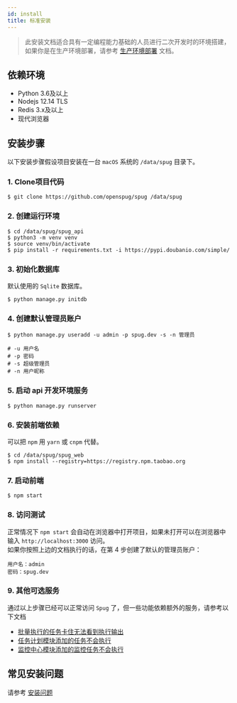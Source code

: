```yaml
---
id: install
title: 标准安装
---
```


> 此安装文档适合具有一定编程能力基础的人员进行二次开发时的环境搭建，如果你是在生产环境部署，请参考 [生产环境部署](/docs/deploy-product) 文档。

## 依赖环境

- Python 3.6及以上
- Nodejs 12.14 TLS
- Redis 3.x及以上
- 现代浏览器

## 安装步骤
以下安装步骤假设项目安装在一台 `macOS` 系统的 `/data/spug` 目录下。

### 1. Clone项目代码

```shell script
$ git clone https://github.com/openspug/spug /data/spug
```

### 2. 创建运行环境
```shell script
$ cd /data/spug/spug_api
$ python3 -m venv venv
$ source venv/bin/activate
$ pip install -r requirements.txt -i https://pypi.doubanio.com/simple/
```

### 3. 初始化数据库
默认使用的 `Sqlite` 数据库。
```shell script
$ python manage.py initdb
````
### 4. 创建默认管理员账户
```shell script
$ python manage.py useradd -u admin -p spug.dev -s -n 管理员

# -u 用户名
# -p 密码
# -s 超级管理员
# -n 用户昵称
```

### 5. 启动 api 开发环境服务
```shell script
$ python manage.py runserver
```

### 6. 安装前端依赖
可以把 `npm` 用 `yarn` 或 `cnpm` 代替。
```shell script
$ cd /data/spug/spug_web
$ npm install --registry=https://registry.npm.taobao.org
```

### 7. 启动前端
```shell script
$ npm start
```

### 8. 访问测试
正常情况下 `npm start` 会自动在浏览器中打开项目，如果未打开可以在浏览器中输入 `http://localhost:3000` 访问。  
如果你按照上边的文档执行的话，在第 4 步创建了默认的管理员账户：  
```
用户名：admin  
密码：spug.dev
```

### 9. 其他可选服务
通过以上步骤已经可以正常访问 `Spug` 了，但一些功能依赖额外的服务，请参考以下文档
- [批量执行的任务卡住无法看到执行输出](/docs/install-error#%E6%89%B9%E9%87%8F%E6%89%A7%E8%A1%8C%E7%9A%84%E4%BB%BB%E5%8A%A1%E5%8D%A1%E4%BD%8F%E6%97%A0%E6%B3%95%E7%9C%8B%E5%88%B0%E6%89%A7%E8%A1%8C%E8%BE%93%E5%87%BA)
- [任务计划模块添加的任务不会执行](/docs/install-error#%E4%BB%BB%E5%8A%A1%E8%AE%A1%E5%88%92%E6%A8%A1%E5%9D%97%E6%B7%BB%E5%8A%A0%E7%9A%84%E4%BB%BB%E5%8A%A1%E4%B8%8D%E4%BC%9A%E6%89%A7%E8%A1%8C)
- [监控中心模块添加的监控任务不会执行](/docs/install-error#%E7%9B%91%E6%8E%A7%E4%B8%AD%E5%BF%83%E6%A8%A1%E5%9D%97%E6%B7%BB%E5%8A%A0%E7%9A%84%E7%9B%91%E6%8E%A7%E4%BB%BB%E5%8A%A1%E4%B8%8D%E4%BC%9A%E6%89%A7%E8%A1%8C)
## 常见安装问题
请参考 [安装问题](/docs/install-error)
